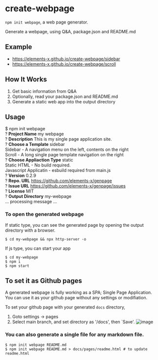 # create-webpage
`npm init webpage`, a web page generator.

Generate a webpage, using Q&A, package.json and README.md

## Example
  * https://elements-x.github.io/create-webpage/sidebar
  * https://elements-x.github.io/create-webpage/scroll

## How It Works
1. Get basic information from Q&A
2. Optionally, read your package.json and README.md
3. Generate a static web app into the output directory

## Usage
$ npm init webpage  
? **Project Name** my webpage  
? **Description** This is my single page application site.  
? **Choose a Template** sidebar  
  Sidebar - A navigation menu on the left, contents on the right  
  Scroll - A long single page template navigation on the right   
? **Choose Appliaction Type** static  
  Static HTML - No build required.  
  Javascript Applicatin - esbuild required from main.js  
? **Version** 0.2.9  
? **Repo. URL** https://github.com/elements-x/genpage  
? **Issue URL** https://github.com/elements-x/genpage/issues  
? **License** MIT  
? **Output Directory** my-webpage  
... processing message ...  

### To open the generated webpage
If static type, you can see the generated page by opening the output directory with a browser.
```
$ cd my-webpage && npx http-server -o
```

If js type, you can start your app
```
$ cd my-webpage
$ npm i
$ npm start
```

## To set it as Github pages
A generated webpage is fully working as a SPA; Single Page Application. 
You can use it as your github page without any settings or modifiation.

To set your github page with your generated `docs` directory,

1. Goto settings -> pages
2. Select main branch, and set directory as '/docs', then `Save'.
![image](https://user-images.githubusercontent.com/1437734/130330192-81adb6f3-4082-471c-ab69-80c8145592f2.png)

### You can also generate a single file for any markdown file.
```
$ npm init webpage README.md 
$ npm init webpage README.md > docs/pages/readme.html # to update readme.html
```